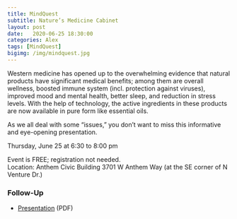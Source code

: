 ```yaml
---
title: MindQuest
subtitle: Nature’s Medicine Cabinet
layout: post
date:   2020-06-25 18:30:00
categories: Alex
tags: [MindQuest]
bigimg: /img/mindquest.jpg
---
```


Western medicine has opened up to the overwhelming evidence that natural products have significant medical benefits; among them are overall wellness, boosted immune system (incl. protection against viruses), improved mood and mental health, better sleep, and reduction in stress levels.
With the help of technology, the active ingredients in these products are now available in pure form like essential oils. 

As we all deal with some “issues,” you don’t want to miss this informative and eye-opening presentation.

Thursday, June 25 at 6:30 to 8:00 pm

Event is FREE; registration not needed.  
Location: Anthem Civic Building
3701 W Anthem Way (at the SE corner of N Venture Dr.)

### Follow-Up

* [Presentation](/assets/present/2020/mq_essential_oils.pdf) (PDF)
